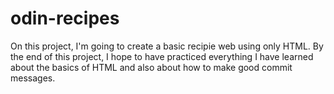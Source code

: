 # odin-recipes
On this project, I'm going to create a basic recipie web using only HTML.
By the end of this project, I hope to have practiced everything I have learned about the basics of HTML and also about how to make good commit messages.
